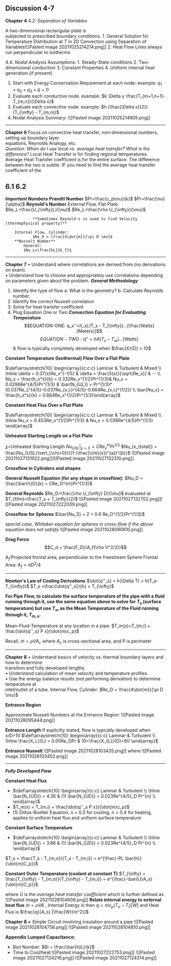 Discussion 4-7
---
**Chapter 4**
4.2: *Separation of Variables*

A two-dimensional rectangular plate is  
subjected to prescribed boundary conditions.
	1. General Solution for Temperature Distribution at $T$ in 2D Convection using Separation of Variables![[Pasted image 20211025214214.png]]
	2. Heat Flow Lines always run perpendicular to isotherms

4.4: *Nodal Analysis*
Assumptions: 1. Steady-State conditions 2. Two-dimensional conduction 3. Constant Properties 4. Uniform internal heat generation (if present)
1. Start with Energy Conservation Requirement at each node: example: $q_1 +q_2 +q_3 +\dot{q}=0$
2. Evaluate each conductive node. example: $k \Delta y \frac{T_{m+1,n+1}-T_{m,n}}{\Delta x}$
3. Evaluate each convective node. example: $h (\frac{\Delta x}{2})(T_{\infty} - T_{m,n})$
4. Nodal Analysis Summary: ![[Pasted image 20211025214905.png]]
---
**Chapter 6**
Focus on convective heat transfer, non-dimensional numbers, setting up boundary layer  
equations, Reynolds Analogy, etc.  
*Question: When do I use local vs. average heat transfer? What is the difference?*
Local Heat Transfer is for finding regional temperatures. Average Heat Transfer coefficient is for the entire surface. The difference between the two is subtle. IF you need to find the average heat transfer coefficient of the 

6.1
6.2
---
***Important Numbers***
	**Prandtl Number**
		$Pr=\frac{c_p\mu}{k}$
		$Pr=\frac{\nu}{\alpha}$
	**Reynold's Number**
		External Flow, Flat Plate:
				$Re_L=\frac{U_{\infty}L}{\nu}$ 
				$Re_L=\frac{\rho U_{\infty}}{\mu}$
				
				**Sometimes Reynold's is used to find Velocity (thermophysical property)**
				
		Internal Flow, Cylinder:
				$Re_D = \frac{4\dot{m}}{\pi D \mu}$
		**Nusselt Number**
			General:
			$Nu_L=\frac{hL}{k_f}$
---
**Chapter 7**
• Understand where correlations are derived from (no derivations on exam).  
• Understand how to choose and appropriately use correlations depending on parameters given about the problem.
***General Methodology***
1. Identify the type of flow 
	a. What is the geometry?
	b. Calculate Reynolds number.
2. Identify the correct Nusselt correlation
3. Solve for heat transfer coefficient
4. Plug Equation One or Two
***Convection Equation for Evaluating Temperature*** 
	$$EQUATION-ONE: q_x''=h_xL(T_s - T_{\infty})...[\frac{Watts}{Meters}]$$
	$$EQUATION-TWO: q''=hA(T_s - T_{\infty})...[Watts]$$
	A flow is typically completely developed when $\frac{X}{D} > 10$
	
**Constant Temperature (Isothermal) Flow Over a Flat Plate**

$\def\arraystretch{10} \begin{array}{c:c:c} Laminar & Turbulent & Mixed \\ \hline \delta = 0.37(x)Re_x^{-1/5} & \delta = \frac{5(x)}{\sqrt{Re_x}} & -- \\ Nu_x = \frac{h_x*x}{k} = 0.332Re_x^{1/2}Pr^{1/3}& Nu_x = 0.0296Re^{4/5}Pr^{1/3}  & \bar{N_{UL}} = Pr^{1/3}*(0.037Re_L^{4/5}-0.037Re_{x,c}^{4/5}-0.664Re_{x,c}^{1/2}) \\ \bar{Nu_x} = \frac{h_x*x}{k} = 0.664Re_x^{1/2}Pr^{1/3}\end{array}$

**Constant Heat Flux Over a Flat Plate**

$\def\arraystretch{10} \begin{array}{c:c:c} Laminar & Turbulent & Mixed \\ \hline Nu_x = 0.453Re_x^{1/2}Pr^{1/3} & Nu_x = 0.038Re^{4/5}Pr^{1/3} \end{array}$

**Unheated Starting Length on a Flat Plate**

$\chi$=Unheated Starting Length
$Nu_{USL}\vert_{\chi=0} = CRe_x^{m}Pr^{1/3}$
$Nu_{x_{total}} = \frac{Nu_{USL}\vert_{\chi=0}}{(1-(\frac{\chi}{x})^{a})^{b}}$
![[Pasted image 20211027131922.png]]![[Pasted image 20211027132310.png]]

**Crossflow in Cylinders and shapes**

**General Nusselt Equation (for any shape in crossflow):**
$Nu_D = \frac{\bar{h}D}{k} = CRe_D^{m}Pr^{1/3}$ 

**General Reynolds**
$Re_D=\frac{\rho U_{\infty} D}{\mu}$ evaluated at $T_{film}=\frac{T_s + T_\infty}{2}$
![[Pasted image 20211027132702.png]]![[Pasted image 20211027222039.png]]

**Crossflow for Spheres**
$\bar{Nu_S} = 2 + 0.6 Re_D^{1/2}Pr^{1/3}$

*special case, Whitaker equation for spheres in cross-flow if the above equation does not satisfy*
![[Pasted image 20211028090810.png]]


**Drag Force**
$$C_d = \frac{F_D}{A_f(\rho V^2/2)}$$

*$A_f$*:Projected frontal area, perpendicular to the freestream
Sphere Frontal Area: $A_f = \pi D^2/4$

---
**Newton's Law of Cooling Derivations**
$\dot{q''_s} = h(\Delta T) = h(T_s-T_{\infty})$
$T_s =\frac{\dot{q''_s}}{h} + T_{\infty}$

**For Pipe Flow, to calculate the surface temperature of the pipe with a fluid running through it, use the same equation above to solve for $T_s$ (surface temperature) but use $T_{\infty}$ as the Mean Temperature of the Fluid running through it, $T_{m,o}$.**

Mean-Fluid-Temperature at any location in a pipe: $T_m(x)=T_{m,i} + \frac{\dot{q''_s} P x}{\dot{m}c_p}$

Recall, $\dot{m} = \rho V A_c$ where $A_c$ is cross-sectional area, and P is perimeter

---

**Chapter 8**
• Understand basics of velocity vs. thermal boundary layers and how to determine  
transition and fully developed lengths.  
• Understand calculation of mean velocity and temperature profiles.  
• Use the energy balance results (not performing derivation) to determine temperature at  
inlet/outlet of a tube.
Internal Flow, Cylinder:
				$Re_D = \frac{4\dot{m}}{\pi D \mu}$
				
**Entrance Region**

Approximate Nusselt Numbers at the Entrance Region: ![[Pasted image 20211028095444.png]]

**Entrance Length** If explicitly stated, flow is typically developed when x/D>10
$\def\arraystretch{10} \begin{array}{c:c} Laminar & Turbulent \\ \hline \frac{X_L}{L} = 0.05Re_DPr & 10<\frac{X_{L}}{D}<60 \end{array}$

**Entrance Nusselt**
![[Pasted image 20211028103435.png]] where ![[Pasted image 20211028103452.png]]


___

***Fully Developed Flow***

 **Constant Heat Flux**

- $\def\arraystretch{10} \begin{array}{c:c} Laminar & Turbulent \\ \hline 
\bar{N_{UD}} = 4.36 & (1) \bar{N_{UD}} = 0.023Re^{4/5}_D Pr^{n} \\ \end{array}$
- $T_m(x) = T_{m,i} + \frac{\dot{q''_s P x}}{\dot{m}c_p}$
- (1) Dittus-Boetler Equation, n = 0.3 for cooling, n = 0.4 for heating, applies to uniform heat flux and uniform surface temperature


**Constant Surface Temperature**
- $\def\arraystretch{10} \begin{array}{c:c} Laminar & Turbulent \\ \hline 
\bar{N_{UD}} = 3.66 & (1) \bar{N_{UD}} = 0.023Re^{4/5}_D Pr^{n} \\ \end{array}$

$T_s = \frac{T_s - T_{m,o}}{T_s - T_{m,i}} = e^{\frac{-PL \bar{h}}{\dot{m}C_p}}$

**Constant Outer Temperature (coolant at constant T)**
$T_{\infty} = \frac{T_{\infty} - T_{m,o}}{T_{\infty} - T_{m,i}} = e^{\frac{-\bar{U}A_s}{\dot{m}C_p}}$

where $\bar{U}$ is the *average heat transfer coefficient* which is further defined as
![[Pasted image 20211028104608.png]]
**Relate internal energy to external heat flux**
$\dot{m}=\rho V A$ , Internal Energy is then $q=\dot{m}c_p(T_o - T_i) [W]$ and Heat Flux is $\frac{q}{A_s} [\frac{W}{m^2}]$

**Chapter 8 +**
Simple Circuit involving insulation around a pipe
![[Pasted image 20211028104756.png]] ![[Pasted image 20211028104810.png]]


**Appendix**
**Lumped Capacitance:** 
- Biot Number: $Bi = \frac{\bar{h}L}{k}$
- Time to Cool/heat:![[Pasted image 20211027222753.png]]
![[Pasted image 20211027124216.png]]
![[Pasted image 20211027124314.png]]